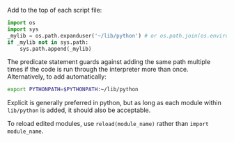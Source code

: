 Add to the top of each script file:
```python
import os
import sys
_mylib = os.path.expanduser('~/lib/python') # or os.path.join(os.environ['HOME'],'lib/python')
if _mylib not in sys.path:
    sys.path.append(_mylib)
```
The predicate statement guards against adding the same path multiple times if the code is run through the interpreter more than once. Alternatively, to add automatically:
```sh
export PYTHONPATH=$PYTHONPATH:~/lib/python
```
Explicit is generally preferred in python, but as long as each module within `lib/python` is added, it should also be acceptable.

To reload edited modules, use `reload(module_name)` rather than `import module_name`.
